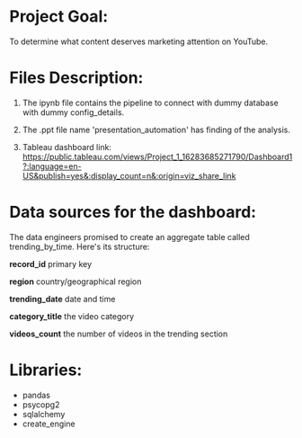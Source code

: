 # Project Goal:
To determine what content deserves marketing attention on YouTube.

# Files Description:

1. The ipynb file contains the pipeline to connect with dummy database with dummy config_details.

2. The .ppt file name 'presentation_automation' has finding of the analysis.

3. Tableau dashboard link:
https://public.tableau.com/views/Project_1_16283685271790/Dashboard1?:language=en-US&publish=yes&:display_count=n&:origin=viz_share_link

# Data sources for the dashboard: 
The data engineers promised to create an aggregate table called trending_by_time. Here's its structure:

__record_id__ primary key

__region__ country/geographical region

__trending_date__ date and time

__category_title__ the video category

__videos_count__ the number of videos in the trending section


# Libraries:
* pandas
* psycopg2
* sqlalchemy
* create_engine
